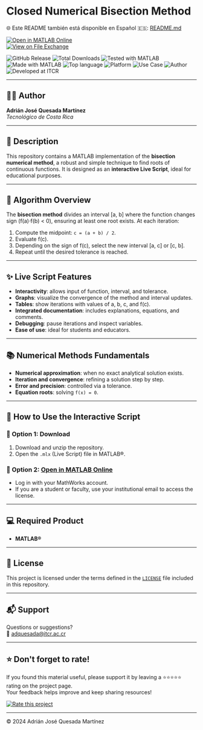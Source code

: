 # Closed Numerical Bisection Method

🌐 Este README también está disponible en Español 🇪🇸: [README.md](README.md)

[![Open in MATLAB Online](https://www.mathworks.com/images/responsive/global/open-in-matlab-online.svg)](https://matlab.mathworks.com/open/github/v1?repo=adriancrc/Metodo-numerico-de-Biseccion)  
[![View on File Exchange](https://www.mathworks.com/matlabcentral/images/matlab-file-exchange.svg)](https://la.mathworks.com/matlabcentral/fileexchange/180635-metodo-numerico-de-biseccion)

![GitHub Release](https://img.shields.io/github/v/release/adriancrc/Metodo-numerico-de-Biseccion)
![Total Downloads](https://img.shields.io/github/downloads/adriancrc/Metodo-numerico-de-Biseccion/total)
![Tested with MATLAB](https://img.shields.io/endpoint?url=https%3A%2F%2Fraw.githubusercontent.com%2Fadriancrc%2FMetodo-numerico-de-Biseccion%2Fmain%2Freport%2Fbadge%2Ftested_with.json)
![Made with MATLAB](https://img.shields.io/badge/Made%20with-MATLAB-blue)
![Top language](https://img.shields.io/github/languages/top/adriancrc/Metodo-numerico-de-Biseccion?label=Top%20Language&color=blue)
![Platform](https://img.shields.io/badge/Platform-Windows%20%7C%20macOS%20%7C%20Linux-lightgrey)
![Use Case](https://img.shields.io/badge/Use-Educational-success)
![Author](https://img.shields.io/badge/Author-Adrián%20Quesada%20Martínez-blueviolet)
![Developed at ITCR](https://img.shields.io/badge/Developed%20at-ITCR-blue)


---

## 👨‍💻 Author
**Adrián José Quesada Martínez**  
*Tecnológico de Costa Rica*

---

## 📘 Description

This repository contains a MATLAB implementation of the **bisection numerical method**, a robust and simple technique to find roots of continuous functions. It is designed as an **interactive Live Script**, ideal for educational purposes.

---

## 🧠 Algorithm Overview

The **bisection method** divides an interval \[a, b\] where the function changes sign (f(a)·f(b) < 0), ensuring at least one root exists. At each iteration:

1. Compute the midpoint: `c = (a + b) / 2`.
2. Evaluate f(c).
3. Depending on the sign of f(c), select the new interval \[a, c\] or \[c, b\].
4. Repeat until the desired tolerance is reached.

---

## ✨ Live Script Features

- **Interactivity**: allows input of function, interval, and tolerance.
- **Graphs**: visualize the convergence of the method and interval updates.
- **Tables**: show iterations with values of a, b, c, and f(c).
- **Integrated documentation**: includes explanations, equations, and comments.
- **Debugging**: pause iterations and inspect variables.
- **Ease of use**: ideal for students and educators.

---

## 📚 Numerical Methods Fundamentals

- **Numerical approximation**: when no exact analytical solution exists.
- **Iteration and convergence**: refining a solution step by step.
- **Error and precision**: controlled via a tolerance.
- **Equation roots**: solving `f(x) = 0`.

---

## 🚀 How to Use the Interactive Script

### 🔹 Option 1: Download

1. Download and unzip the repository.
2. Open the `.mlx` (Live Script) file in MATLAB®.

### 🔹 Option 2: [Open in MATLAB Online](https://matlab.mathworks.com/open/github/v1?repo=adriancrc/Metodo-numerico-de-Biseccion)

- Log in with your MathWorks account.
- If you are a student or faculty, use your institutional email to access the license.

---

## 💻 Required Product

- **MATLAB®**

---

## 📄 License

This project is licensed under the terms defined in the [`LICENSE`](LICENSE) file included in this repository.

---

## 📬 Support

Questions or suggestions?  
📧 [adquesada@itcr.ac.cr](mailto:adquesada@itcr.ac.cr)

---

## ⭐ Don't forget to rate!

If you found this material useful, please support it by leaving a ⭐⭐⭐⭐⭐ rating on the project page.  
Your feedback helps improve and keep sharing resources!

[![Rate this project](https://img.shields.io/badge/★★★★★-Rate%20on%20File%20Exchange-blueviolet?style=for-the-badge)](https://la.mathworks.com/matlabcentral/fileexchange/180635-metodo-numerico-de-biseccion)

---


© 2024 Adrián José Quesada Martínez

